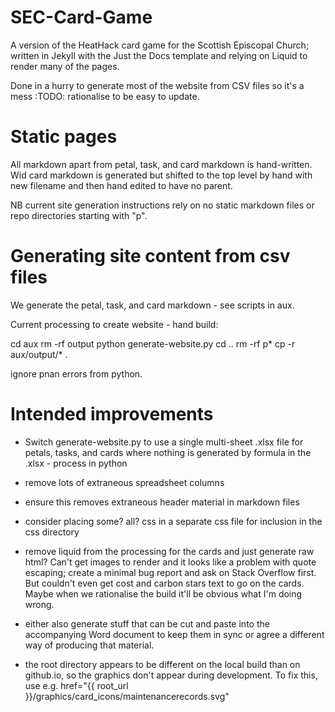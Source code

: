 # SEC-Card-Game
A version of the HeatHack card game for the Scottish Episcopal Church; written in Jekyll with the Just the Docs template and relying on Liquid to render
many of the pages.

Done in a hurry to generate most of the website from CSV files so it's a mess :TODO: rationalise to be easy to update.

# Static pages

All markdown apart from petal, task, and card markdown is hand-written.
Wid card markdown is generated but shifted to the top level by hand with new filename and then hand edited to have no parent.

NB current site generation instructions rely on no static markdown files or repo directories starting with "p".

# Generating site content from csv files

We generate the petal, task, and card markdown - see scripts in aux.

Current processing to create website - hand build:

cd aux
rm -rf output
python generate-website.py
cd ..
rm -rf p*
cp -r aux/output/* .

ignore pnan errors from python.

# Intended improvements

- Switch generate-website.py to use a single multi-sheet .xlsx file for petals, tasks, and cards where nothing is generated by formula in the .xlsx - process in python

- remove lots of extraneous spreadsheet columns

- ensure this removes extraneous header material in markdown files

- consider placing some? all? css in a separate css file for inclusion in the css directory

- remove liquid from the processing for the cards and just generate raw html? Can't get images to render and it looks like a problem with quote escaping; create a minimal bug report and ask on Stack Overflow first.  But couldn't even get cost and carbon stars text to go on the cards.  Maybe when we rationalise the build it'll be obvious what I'm doing wrong.  

- either also generate stuff that can be cut and paste into the accompanying Word document to keep them in sync or agree a different way of producing that material.

- the root directory appears to be different on the local build than on github.io, so the graphics don't appear during development.  To fix this, use e.g. href="{{ root_url }}/graphics/card_icons/maintenancerecords.svg"